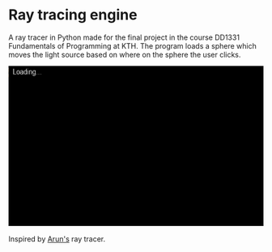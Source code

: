 # Ray tracing engine
A ray tracer in Python made for the final project in the course DD1331 Fundamentals of Programming at KTH. The program loads a sphere which moves the light source based on where on the sphere the user clicks.  

![](./assets/gif.gif)

Inspired by [Arun's](https://github.com/arocks/puray) ray tracer.